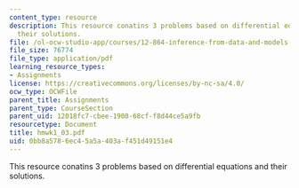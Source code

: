 ```yaml
---
content_type: resource
description: This resource conatins 3 problems based on differential equations and
  their solutions.
file: /ol-ocw-studio-app/courses/12-864-inference-from-data-and-models-spring-2005/0bb8a5786ec45a5a403af451d49151e4_hmwk1_03.pdf
file_size: 76774
file_type: application/pdf
learning_resource_types:
- Assignments
license: https://creativecommons.org/licenses/by-nc-sa/4.0/
ocw_type: OCWFile
parent_title: Assignments
parent_type: CourseSection
parent_uid: 12018fc7-cbee-1908-68cf-f8d44ce5a9fb
resourcetype: Document
title: hmwk1_03.pdf
uid: 0bb8a578-6ec4-5a5a-403a-f451d49151e4
---
```

This resource conatins 3 problems based on differential equations and their solutions.